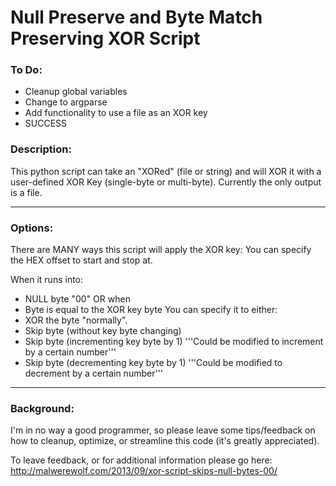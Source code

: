 Null Preserve and Byte Match Preserving XOR Script
============
### To Do:
* Cleanup global variables
* Change to argparse
* Add functionality to use a file as an XOR key
* SUCCESS

### Description:

This python script can take an "XORed" (file or string) and will XOR it with a user-defined XOR Key (single-byte or multi-byte).
Currently the only output is a file.

----

### Options:

There are MANY ways this script will apply the XOR key: You can specify the HEX offset to start and stop at.

When it runs into:

* NULL byte "00" 
OR when
* Byte is equal to the XOR key byte 
You can specify it to either:
* XOR the byte "normally". 
* Skip byte (without key byte changing) 
* Skip byte (incrementing key byte by 1) '''Could be modified to increment by a certain number''' 
* Skip byte (decrementing key byte by 1) '''Could be modified to decrement by a certain number'''

----

### Background:

I'm in no way a good programmer, so please leave some tips/feedback on how to cleanup, optimize, or streamline this code (it's greatly appreciated).

To leave feedback, or for additional information please go here: http://malwerewolf.com/2013/09/xor-script-skips-null-bytes-00/